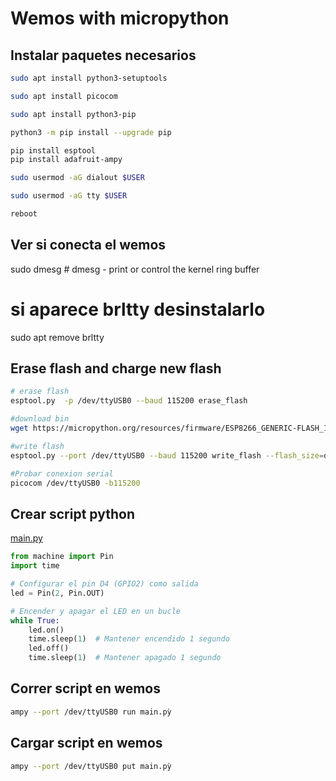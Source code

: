 # Wemos with micropython

## Instalar paquetes necesarios

```bash
sudo apt install python3-setuptools

sudo apt install picocom

sudo apt install python3-pip

python3 -m pip install --upgrade pip

pip install esptool
pip install adafruit-ampy

sudo usermod -aG dialout $USER

sudo usermod -aG tty $USER

reboot
```

## Ver si conecta el wemos

sudo dmesg # dmesg - print or control the kernel ring buffer

# si aparece brltty desinstalarlo

sudo apt remove brltty

## Erase flash and charge new flash

```bash
# erase flash
esptool.py  -p /dev/ttyUSB0 --baud 115200 erase_flash

#download bin
wget https://micropython.org/resources/firmware/ESP8266_GENERIC-FLASH_1M-20240222-v1.22.2.bin

#write flash
esptool.py --port /dev/ttyUSB0 --baud 115200 write_flash --flash_size=detect -fm dio 0 ESP8266_GENERIC-FLASH_1M-20240222-v1.22.2.bin

#Probar conexion serial
picocom /dev/ttyUSB0 -b115200
```

## Crear script python

[main.py](http://main.py) 

```python
from machine import Pin
import time

# Configurar el pin D4 (GPIO2) como salida
led = Pin(2, Pin.OUT)

# Encender y apagar el LED en un bucle
while True:
    led.on()
    time.sleep(1)  # Mantener encendido 1 segundo
    led.off()
    time.sleep(1)  # Mantener apagado 1 segundo
```

## Correr script  en wemos

```bash
ampy --port /dev/ttyUSB0 run main.pỳ
```

## Cargar script  en wemos

```bash
ampy --port /dev/ttyUSB0 put main.pỳ
```
